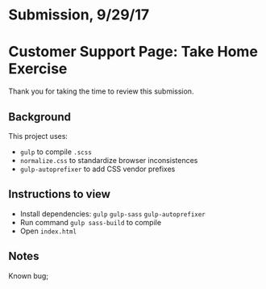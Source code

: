 # Submission, 9/29/17
# Customer Support Page: Take Home Exercise

Thank you for taking the time to review this submission.

## Background
This project uses:
  * `gulp` to compile `.scss`
  * `normalize.css` to standardize browser inconsistences
  * `gulp-autoprefixer` to add CSS vendor prefixes

## Instructions to view
* Install dependencies: `gulp` `gulp-sass` `gulp-autoprefixer` 
* Run command `gulp sass-build` to compile
* Open `index.html`

## Notes
Known bug;
